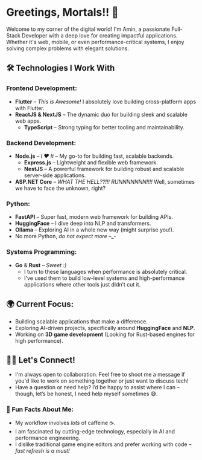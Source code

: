# Greetings, Mortals!! 👋

Welcome to my corner of the digital world! I'm Amin, a passionate Full-Stack Developer with a deep love for creating impactful applications. Whether it's web, mobile, or even performance-critical systems, I enjoy solving complex problems with elegant solutions.

## 🛠️ Technologies I Work With

### **Frontend Development**:
- **Flutter** – *This is Awesome!* I absolutely love building cross-platform apps with Flutter.
- **ReactJS & NextJS** – The dynamic duo for building sleek and scalable web apps.  
  - **TypeScript** – Strong typing for better tooling and maintainability.

### **Backend Development**:
- **Node.js** – *I ❤️ It* – My go-to for building fast, scalable backends.
  - **Express.js** – Lightweight and flexible web framework.
  - **NestJS** – A powerful framework for building robust and scalable server-side applications.
- **ASP.NET Core** – *WHAT THE HELL??!!! RUNNNNNNN!!!!* Well, sometimes we have to face the unknown, right?

### **Python**:
- **FastAPI** – Super fast, modern web framework for building APIs.
- **HuggingFace** – I dive deep into NLP and transformers.
- **Ollama** – Exploring AI in a whole new way (might surprise you!).
- No more Python, *do not expect more* –_- 

### **Systems Programming**:
- **Go** & **Rust** – *Sweet :)*
  - I turn to these languages when performance is absolutely critical.
  - I’ve used them to build low-level systems and high-performance applications where other tools just didn’t cut it.

## 🌍 Current Focus:
- Building scalable applications that make a difference.
- Exploring AI-driven projects, specifically around **HuggingFace** and **NLP**.
- Working on **3D game development** (Looking for Rust-based engines for high performance).

## 🧑‍💻 Let's Connect! 

- I'm always open to collaboration. Feel free to shoot me a message if you'd like to work on something together or just want to discuss tech!
- Have a question or need help? I’d be happy to assist where I can – though, let’s be honest, I need help myself sometimes 😅.

### 🌟 Fun Facts About Me:
- My workflow involves *lots* of caffeine ☕️.
- I am fascinated by cutting-edge technology, especially in AI and performance engineering.
- I dislike traditional game engine editors and prefer working with code – *fast refresh is a must!*

